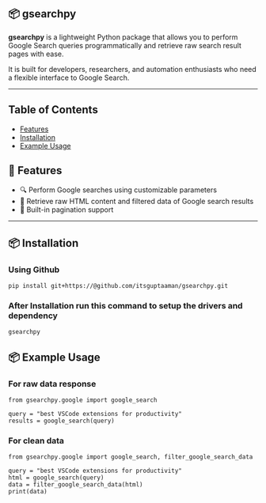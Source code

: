 ## 📦 gsearchpy 
**gsearchpy** is a lightweight Python package that allows you to perform Google Search queries programmatically and retrieve raw search result pages with ease.

It is built for developers, researchers, and automation enthusiasts who need a flexible interface to Google Search.

---

## Table of Contents

- [Features](#-features)
- [Installation](#-installation)
- [Example Usage](#-example-usage)


## 🚀 Features

- 🔍 Perform Google searches using customizable parameters  
- 📄 Retrieve raw HTML content and filtered data of Google search results  
- 🔁 Built-in pagination support  
---


## 📦 Installation


### Using Github
```
pip install git+https://@github.com/itsguptaaman/gsearchpy.git
```

### After Installation run this command to setup the drivers and dependency
```
gsearchpy
```


## 📦 Example Usage

### For raw data response 
```
from gsearchpy.google import google_search

query = "best VSCode extensions for productivity"
results = google_search(query)
```

### For clean data
```
from gsearchpy.google import google_search, filter_google_search_data

query = "best VSCode extensions for productivity"
html = google_search(query)
data = filter_google_search_data(html)
print(data)
```



